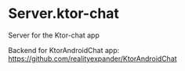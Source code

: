 # Server.ktor-chat
Server for the Ktor-chat app

Backend for KtorAndroidChat app: https://github.com/realityexpander/KtorAndroidChat
